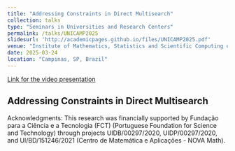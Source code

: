```yaml
---
title: "Addressing Constraints in Direct Multisearch"
collection: talks
type: "Seminars in Universities and Research Centers"
permalink: /talks/UNICAMP2025
slidesurl: 'http://academicpages.github.io/files/UNICAMP2025.pdf'
venue: "Institute of Mathematics, Statistics and Scientific Computing of University of Campinas"
date: 2025-03-24
location: "Campinas, SP, Brazil"
---
```


[Link for the video presentation](https://drive.google.com/file/d/1KnIGDsQ5O9mtHitUHsJ4KFzmwcdxfLqY/view?usp=sharing)

## Addressing Constraints in Direct Multisearch

Acknowledgments: This research was financially supported by Fundação para a Ciência e a Tecnologia (FCT) (Portuguese Foundation for Science and Technology) through projects UIDB/00297/2020, UIDP/00297/2020, and UI/BD/151246/2021 (Centro de Matemática e Aplicações - NOVA Math).